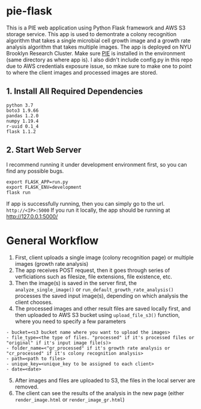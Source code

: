# pie-flask
This is a PIE web application using Python Flask framework and AWS S3 storage service. This app is used to demontrate a colony recognition algorithm that takes a single microbial cell growth image and a growth rate analysis algorithm that takes multiple images. The app is deployed on NYU Brooklyn Research Cluster. Make sure [PIE]() is installed in the environment (same directory as where app is). I also didn't include config.py in this repo due to AWS credentials exposure issue, so mkae sure to make one to point to where the client images and processed images are stored.

## 1. Install All Required Dependencies

```
python 3.7
boto3 1.9.66
pandas 1.2.0
numpy 1.19.4
r-uuid 0.1_4
flask 1.1.2
```

## 2. Start Web Server 
I recommend running it under development environment first, so you can find any possible bugs.

```
export FLASK_APP=run.py
export FLASK_ENV=development 
flask run
```

If app is successfully running, then you can simply go to the url.
`http://<IP>:5000`
If you run it locally, the app should be running at http://127.0.0.1:5000/

# General Workflow
1. First, client uploads a single image (colony recognition page) or multiple images (growth rate analysis)
2. The app receives POST request, then it goes through series of verficiations such as filesize, file extensions, file existence, etc.
3. Then the image(s) is saved in the server first, the `analyze_single_image()` or `run_default_growth_rate_analysis()` processes the saved input image(s), depending on which analysis the client chooses.
4. The processed images and other result files are saved locally first, and then uploaded to AWS S3 bucket using `upload_file_s3()` function, where you need to specify a few parameters
  ```
  - bucket=<s3 bucket name where you want to upload the images>
  - file_type=<the type of files. "processed" if it's processed files or "original" if it's input image file(s)>
  - folder_name=<"gr_processed" if it's growth rate analysis or "cr_processed" if it's colony recognition analysis>
  - path=<path to files>
  - unique_key=<unique_key to be assigned to each client>
  - date=<date>
  ```
5. After images and files are uploaded to S3, the files in the local server are removed.
6. The client can see the results of the analysis in the new page (either `render_image.html` or `render_image_gr.html`)
